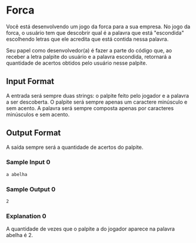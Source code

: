 # Forca 
Você está desenvolvendo um jogo da forca para a sua empresa. No jogo da forca, o usuário tem que descobrir qual é a palavra que está "escondida" escolhendo letras que ele acredita que está contida nessa palavra.

Seu papel como desenvolvedor(a) é fazer a parte do código que, ao receber a letra palpite do usuário e a palavra escondida, retornará a quantidade de acertos obtidos pelo usuário nesse palpite.

## Input Format

A entrada será sempre duas strings: o palpite feito pelo jogador e a palavra a ser descoberta. O palpite será sempre apenas um caractere minúsculo e sem acento. A palavra será sempre composta apenas por caracteres minúsculos e sem acento.

## Output Format

A saída sempre será a quantidade de acertos do palpite.

### Sample Input 0
```
a abelha
```
### Sample Output 0
```
2
```
### Explanation 0

A quantidade de vezes que o palpite a do jogador aparece na palavra abelha é 2.